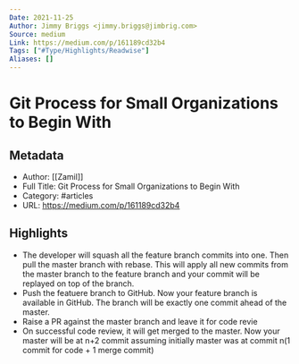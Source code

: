 ```yaml
---
Date: 2021-11-25
Author: Jimmy Briggs <jimmy.briggs@jimbrig.com>
Source: medium
Link: https://medium.com/p/161189cd32b4
Tags: ["#Type/Highlights/Readwise"]
Aliases: []
---
```

# Git Process for Small Organizations to Begin With

## Metadata
- Author: [[Zamil]]
- Full Title: Git Process for Small Organizations to Begin With
- Category: #articles
- URL: https://medium.com/p/161189cd32b4

## Highlights
- The developer will squash all the feature branch commits into one. Then pull the master branch with rebase. This will apply all new commits from the master branch to the feature branch and your commit will be replayed on top of the branch.
- Push the featuere branch to GitHub. Now your feature branch is available in GitHub. The branch will be exactly one commit ahead of the master.
- Raise a PR against the master branch and leave it for code revie
- On successful code review, it will get merged to the master. Now your master will be at n+2 commit assuming initially master was at commit n(1 commit for code + 1 merge commit)
